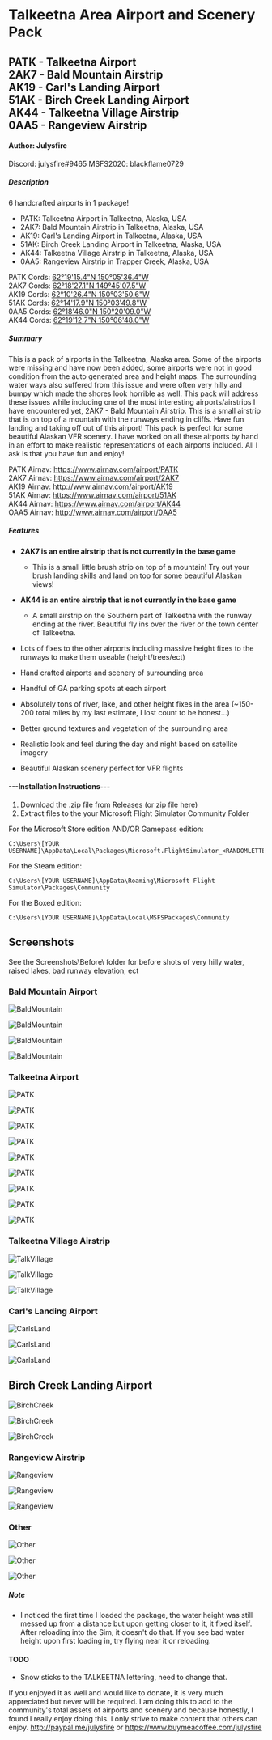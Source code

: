# Talkeetna Area Airport and Scenery Pack

## PATK - Talkeetna Airport <br/> 2AK7 - Bald Mountain Airstrip <br/> AK19 - Carl's Landing Airport <br/> 51AK - Birch Creek Landing Airport <br/> AK44 - Talkeetna Village Airstrip <br/> 0AA5 - Rangeview Airstrip

#### Author: Julysfire
Discord: julysfire#9465        MSFS2020: blackflame0729

##### Description
6 handcrafted airports in 1 package!

- PATK: Talkeetna Airport in Talkeetna, Alaska, USA
- 2AK7: Bald Mountain Airstrip in Talkeetna, Alaska, USA
- AK19: Carl's Landing Airport in Talkeetna, Alaska, USA
- 51AK: Birch Creek Landing Airport in Talkeetna, Alaska, USA
- AK44: Talkeetna Village Airstrip in Talkeetna, Alaska, USA
- 0AA5: Rangeview Airstrip in Trapper Creek, Alaska, USA

PATK Cords: [62°19'15.4"N 150°05'36.4"W](https://www.google.com/maps/place/62%C2%B019'15.4%22N+150%C2%B005'36.4%22W/@62.3209469,-150.0956331,521m/data=!3m2!1e3!4b1!4m5!3m4!1s0x0:0x0!8m2!3d62.3209444!4d-150.0934444) <br/> 2AK7 Cords: [62°18'27.1"N 149°45'07.5"W](https://www.google.com/maps/place/62%C2%B018'27.1%22N+149%C2%B045'07.5%22W/@62.3075303,-149.754272,522m/data=!3m2!1e3!4b1!4m5!3m4!1s0x0:0x0!8m2!3d62.3075278!4d-149.7520833) <br/> AK19 Cords: [62°10'26.4"N 150°03'50.6"W](https://www.google.com/maps/place/62%C2%B010'26.4%22N+150%C2%B003'50.6%22W/@62.1740025,-150.0662443,524m/data=!3m2!1e3!4b1!4m5!3m4!1s0x0:0x0!8m2!3d62.174!4d-150.0640556) <br/> 51AK Cords: [62°14'17.9"N 150°03'49.8"W](https://www.google.com/maps/place/62%C2%B014'17.9%22N+150%C2%B003'49.8%22W/@62.2383081,-150.066022,523m/data=!3m2!1e3!4b1!4m5!3m4!1s0x0:0x0!8m2!3d62.2383056!4d-150.0638333) <br/> 0AA5 Cords: [62°18'46.0"N 150°20'09.0"W](https://www.google.com/maps/place/62%C2%B018'46.0%22N+150%C2%B020'09.0%22W/@62.3127803,-150.338022,522m/data=!3m2!1e3!4b1!4m5!3m4!1s0x0:0x0!8m2!3d62.3127778!4d-150.3358333) </br> AK44 Cords: [62°19'12.7"N 150°06'48.0"W](https://www.google.com/maps/place/62%C2%B019'12.7%22N+150%C2%B006'48.0%22W/@62.3202005,-150.1155197,521m/data=!3m2!1e3!4b1!4m14!1m7!3m6!1s0x0:0x0!2zNjLCsDE4JzQ2LjAiTiAxNTDCsDIwJzA5LjAiVw!3b1!8m2!3d62.3127778!4d-150.3358333!3m5!1s0x0:0x0!7e2!8m2!3d62.3201982!4d-150.1133314) </br>

##### Summary

This is a pack of airports in the Talkeetna, Alaska area.  Some of the airports were missing and have now been added, some airports were not in good condition from the auto generated area and height maps.  The surrounding water ways also suffered from this issue and were often very hilly and bumpy which made the shores look horrible as well.  This pack will address these issues while including one of the most interesting airports/airstrips I have encountered yet, 2AK7 - Bald Mountain Airstrip.  This is a small airstrip that is on top of a mountain with the runways ending in cliffs.  Have fun landing and taking off out of this airport!  This pack is perfect for some beautiful Alaskan  VFR scenery.  I have worked on all these airports by hand in an effort to make realistic representations of each airports included.  All I ask is that you have fun and enjoy!

PATK Airnav: <https://www.airnav.com/airport/PATK> <br/> 2AK7 Airnav: <https://www.airnav.com/airport/2AK7> <br/> AK19 Airnav: <http://www.airnav.com/airport/AK19> <br/> 51AK Airnav: <https://www.airnav.com/airport/51AK> <br/> AK44 Airnav: <https://www.airnav.com/airport/AK44> </br> OAA5 Airnav: <http://www.airnav.com/airport/0AA5>

##### Features

- **2AK7 is an entire airstrip that is not currently in the base game**
    - This is a small little brush strip on top of a mountain!  Try out your brush landing skills and land on top for some beautiful Alaskan views!

- **AK44 is an entire airstrip that is not currently in the base game**
    - A small airstrip on the Southern part of Talkeetna with the runway ending at the river.  Beautiful fly ins over the river or the town center of Talkeetna.
	
- Lots of fixes to the other airports including massive height fixes to the runways to make them useable (height/trees/ect)

- Hand crafted airports and scenery of surrounding area
- Handful of GA parking spots at each airport
- Absolutely tons of river, lake, and other height fixes in the area (~150-200 total miles by my last estimate, I lost count to be honest...)
- Better ground textures and vegetation of the surrounding area
- Realistic look and feel during the day and night based on satellite imagery
- Beautiful Alaskan scenery perfect for VFR flights

#### ---Installation Instructions---
1. Download the .zip file from Releases (or zip file here)
2. Extract files to the your Microsoft Flight Simulator Community Folder

For the Microsoft Store edition AND/OR Gamepass edition:

	C:\Users\[YOUR USERNAME]\AppData\Local\Packages\Microsoft.FlightSimulator_<RANDOMLETTERS>\LocalCache\Packages\Community
	
For the Steam edition:

	C:\Users\[YOUR USERNAME]\AppData\Roaming\Microsoft Flight Simulator\Packages\Community
	
For the Boxed edition:

	C:\Users\[YOUR USERNAME]\AppData\Local\MSFSPackages\Community

## Screenshots
See the Screenshots\Before\ folder for before shots of very hilly water, raised lakes, bad runway elevation, ect

### Bald Mountain Airport

![BaldMountain](Screenshots/After/Bald.PNG)

![BaldMountain](Screenshots/After/Bald2.PNG)

![BaldMountain](Screenshots/After/Bald3.PNG)

![BaldMountain](Screenshots/After/Bald4.PNG)

### Talkeetna Airport

![PATK](Screenshots/After/aaaCover.PNG)

![PATK](Screenshots/After/PATK6.PNG)

![PATK](Screenshots/After/PATKDoubleRainbow.PNG)

![PATK](Screenshots/After/PATKSnow.PNG)

![PATK](Screenshots/After/PATK7.PNG)

![PATK](Screenshots/After/PATK.PNG)

![PATK](Screenshots/After/PATK2.PNG)

![PATK](Screenshots/After/PATK4.PNG)

![PATK](Screenshots/After/PATK9.PNG)

### Talkeetna Village Airstrip

![TalkVillage](Screenshots/After/TalkVillage.PNG)

![TalkVillage](Screenshots/After/TalkVillage2.PNG)

![TalkVillage](Screenshots/After/TalkVillage3.PNG)

### Carl's Landing Airport

![CarlsLand](Screenshots/After/CarlsLanding.PNG)

![CarlsLand](Screenshots/After/CarlsLanding2.PNG)

![CarlsLand](Screenshots/After/CarlsLanding3.PNG)

## Birch Creek Landing Airport

![BirchCreek](Screenshots/After/BirchCreek.PNG)

![BirchCreek](Screenshots/After/BirchCreek2.PNG)

![BirchCreek](Screenshots/After/BirchCreek3.PNG)

### Rangeview Airstrip

![Rangeview](Screenshots/After/Rangeview.PNG)

![Rangeview](Screenshots/After/Rangeview2.PNG)

![Rangeview](Screenshots/After/Rangeview3.PNG)

### Other

![Other](Screenshots/After/Other.PNG)

![Other](Screenshots/After/Other2.PNG)

![Other](Screenshots/After/Other3.PNG)

##### Note

- I noticed the first time I loaded the package, the water height was still messed up from a distance but upon getting closer to it, it fixed itself.  After reloading into the Sim, it doesn't do that.  If you see bad water height upon first loading in, try flying near it or reloading.


#### TODO

- Snow sticks to the TALKEETNA lettering, need to change that.

If you enjoyed it as well and would like to donate, it is very much appreciated but never will be required.  I am doing this to add to the community's total assets of airports and scenery and because honestly, I found I really enjoy doing this.  I only strive to make content that others can enjoy.
http://paypal.me/julysfire or https://www.buymeacoffee.com/julysfire
